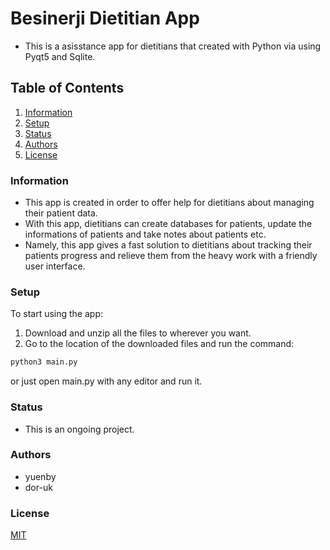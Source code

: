 # Besinerji Dietitian App
- This is a asisstance app for dietitians that created with Python via using Pyqt5 and Sqlite.

## Table of Contents
1. [Information](#GeneralInfo)
2. [Setup](#Setup)
3. [Status](#Status)
4. [Authors](#Authors)
5. [License](#License)

### Information <a name="GeneralInfo"></a>
- This app is created in order to offer help for dietitians about managing their patient data.
- With this app, dietitians can create databases for patients, update the informations of patients and take notes about patients etc.
- Namely, this app gives a fast solution to dietitians about tracking their patients progress and relieve them from the heavy work with a friendly user interface. 

### Setup <a name="Setup"></a>
To start using the app:
  1. Download and unzip all the files to wherever you want.
  2. Go to the location of the downloaded files and run the command:
  ```bash
  python3 main.py
  ``` 
   or just open main.py with any editor and run it.

### Status  <a name="Status"></a>
- This is an ongoing project.

### Authors  <a name="Authors"></a>
- yuenby
- dor-uk

### License  <a name="License"></a>
[MIT](https://choosealicense.com/licenses/mit/)
